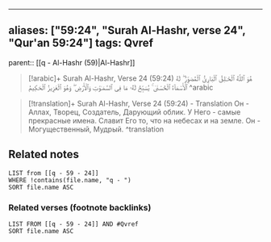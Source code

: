 
---
aliases: ["59:24", "Surah Al-Hashr, verse 24", "Qur'an 59:24"]
tags: Qvref
---

parent:: [[q - Al-Hashr (59)|Al-Hashr]]

> [!arabic]+ Surah Al-Hashr, Verse 24 (59:24)
> <span class="quran-arabic">هُوَ ٱللَّهُ ٱلْخَـٰلِقُ ٱلْبَارِئُ ٱلْمُصَوِّرُ ۖ لَهُ ٱلْأَسْمَآءُ ٱلْحُسْنَىٰ ۚ يُسَبِّحُ لَهُۥ مَا فِى ٱلسَّمَـٰوَٰتِ وَٱلْأَرْضِ ۖ وَهُوَ ٱلْعَزِيزُ ٱلْحَكِيمُ</span>
^arabic

> [!translation]+ Surah Al-Hashr, Verse 24 (59:24) - Translation
> Он - Аллах, Творец, Создатель, Дарующий облик. У Него - самые прекрасные имена. Славит Его то, что на небесах и на земле. Он - Могущественный, Мудрый.
^translation



## Related notes
```dataview
LIST from [[q - 59 - 24]]
WHERE !contains(file.name, "q - ")
SORT file.name ASC
```

### Related verses (footnote backlinks)
```dataview
LIST FROM [[q - 59 - 24]] AND #Qvref
SORT file.name ASC
```

